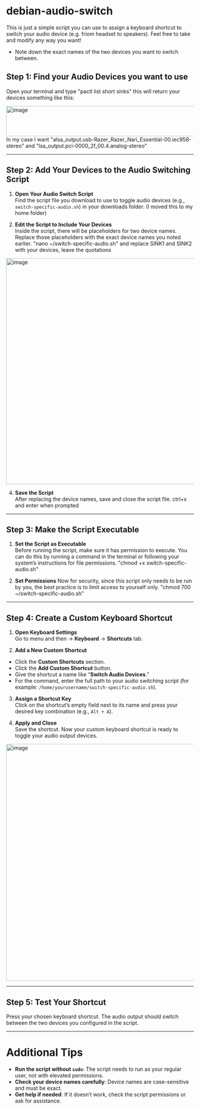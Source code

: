 # debian-audio-switch
This is just a simple script you can use to assign a keyboard shortcut to switch your audio device (e.g. friom headset to speakers). Feel free to take and modify any way you want!  
- Note down the exact names of the two devices you want to switch between.
## Step 1: Find your Audio Devices you want to use
Open your terminal and type "pactl list short sinks" this will return your devices something like this:

<img width="1398" height="81" alt="image" src="https://github.com/user-attachments/assets/1664281f-994f-472b-986a-35d375308eaf" />
In my case I want "alsa_output.usb-Razer_Razer_Nari_Essential-00.iec958-stereo" and "lsa_output.pci-0000_2f_00.4.analog-stereo"

---

## Step 2: Add Your Devices to the Audio Switching Script

1. **Open Your Audio Switch Script**  
Find the script file you download to use to toggle audio devices (e.g., `switch-specific-audio.sh`) in your downloads folder. (I moved this to my home folder)

2. **Edit the Script to Include Your Devices**  
Inside the script, there will be placeholders for two device names. Replace those placeholders with the exact device names you noted earlier.
"nano ~/switch-specific-audio.sh" and replace SINK1 and SINK2 with your devices, leave the quotations 
<img width="977" height="606" alt="image" src="https://github.com/user-attachments/assets/bcae7989-f3f0-4011-acf6-2fb0a26a9004" />


4. **Save the Script**  
After replacing the device names, save and close the script file.
ctrl+x and enter when prompted 

---

## Step 3: Make the Script Executable

1. **Set the Script as Executable**  
Before running the script, make sure it has permission to execute. You can do this by running a command in the terminal or following your system’s instructions for file permissions.
"chmod +x switch-specific-audio.sh"

2. **Set Permissions**
Now for security, since this script only needs to be run by you, the best practice is to limit access to yourself only.
"chmod 700 ~/switch-specific-audio.sh"

---

## Step 4: Create a Custom Keyboard Shortcut

1. **Open Keyboard Settings**  
Go to menu and then → **Keyboard** → **Shortcuts** tab.

2. **Add a New Custom Shortcut**  
- Click the **Custom Shortcuts** section.  
- Click the **Add Custom Shortcut** button.  
- Give the shortcut a name like “**Switch Audio Devices**.”  
- For the command, enter the full path to your audio switching script (for example: `/home/yourusername/switch-specific-audio.sh`).

3. **Assign a Shortcut Key**  
Click on the shortcut’s empty field next to its name and press your desired key combination (e.g., `Alt + A`).

4. **Apply and Close**  
Save the shortcut. Now your custom keyboard shortcut is ready to toggle your audio output devices.
<img width="904" height="635" alt="image" src="https://github.com/user-attachments/assets/34d2be38-f2e9-4a15-b1ea-83ba8e8cfb65" />

---

## Step 5: Test Your Shortcut

Press your chosen keyboard shortcut. The audio output should switch between the two devices you configured in the script.

---

# Additional Tips

- **Run the script without `sudo`**: The script needs to run as your regular user, not with elevated permissions.  
- **Check your device names carefully**: Device names are case-sensitive and must be exact.  
- **Get help if needed**: If it doesn’t work, check the script permissions or ask for assistance.


